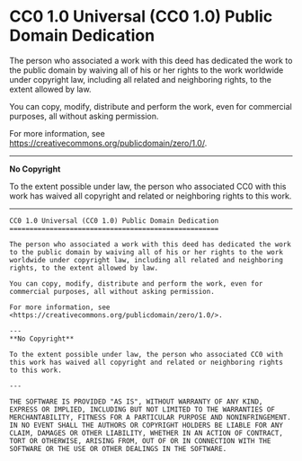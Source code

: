 CC0 1.0 Universal (CC0 1.0) Public Domain Dedication
====================================================

The person who associated a work with this deed has dedicated the work to the public domain by waiving all of his or her rights to the work worldwide under copyright law, including all related and neighboring rights, to the extent allowed by law.

You can copy, modify, distribute and perform the work, even for commercial purposes, all without asking permission.

For more information, see <https://creativecommons.org/publicdomain/zero/1.0/>.

---
**No Copyright**

To the extent possible under law, the person who associated CC0 with this work has waived all copyright and related or neighboring rights to this work.

---
```<!-- filepath: /workspaces/marketplace-fedramp-api/LICENSE.md -->
CC0 1.0 Universal (CC0 1.0) Public Domain Dedication
====================================================

The person who associated a work with this deed has dedicated the work to the public domain by waiving all of his or her rights to the work worldwide under copyright law, including all related and neighboring rights, to the extent allowed by law.

You can copy, modify, distribute and perform the work, even for commercial purposes, all without asking permission.

For more information, see <https://creativecommons.org/publicdomain/zero/1.0/>.

---
**No Copyright**

To the extent possible under law, the person who associated CC0 with this work has waived all copyright and related or neighboring rights to this work.

---

THE SOFTWARE IS PROVIDED "AS IS", WITHOUT WARRANTY OF ANY KIND, EXPRESS OR IMPLIED, INCLUDING BUT NOT LIMITED TO THE WARRANTIES OF MERCHANTABILITY, FITNESS FOR A PARTICULAR PURPOSE AND NONINFRINGEMENT. IN NO EVENT SHALL THE AUTHORS OR COPYRIGHT HOLDERS BE LIABLE FOR ANY CLAIM, DAMAGES OR OTHER LIABILITY, WHETHER IN AN ACTION OF CONTRACT, TORT OR OTHERWISE, ARISING FROM, OUT OF OR IN CONNECTION WITH THE SOFTWARE OR THE USE OR OTHER DEALINGS IN THE SOFTWARE.